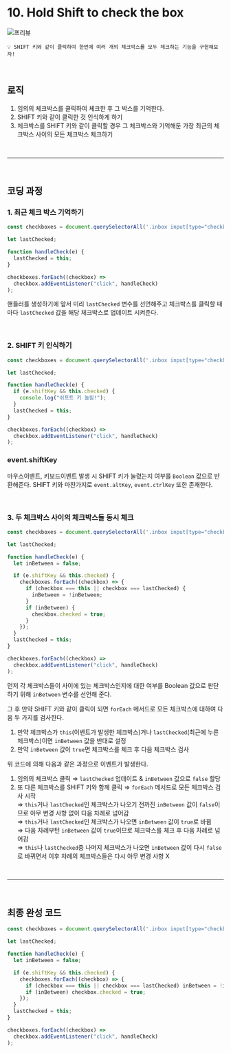 # 10. Hold Shift to check the box

![프리뷰](https://user-images.githubusercontent.com/87363422/156250083-ea86909d-4089-4c60-91f1-b6dc25cd2b99.png)

```
💡 SHIFT 키와 같이 클릭하여 한번에 여러 개의 체크박스를 모두 체크하는 기능을 구현해보자!
```

<br/>

## 로직

1. 임의의 체크박스를 클릭하여 체크한 후 그 박스를 기억한다.
2. SHIFT 키와 같이 클릭한 것 인식하게 하기
3. 체크박스를 SHIFT 키와 같이 클릭할 경우 그 체크박스와 기억해둔 가장 최근의 체크박스 사이의 모든 체크박스 체크하기

<br/>

---

<br/>

## 코딩 과정

### **1. 최근 체크 박스 기억하기**

```jsx
const checkboxes = document.querySelectorAll('.inbox input[type="checkbox"]');

let lastChecked;

function handleCheck(e) {
  lastChecked = this;
}

checkboxes.forEach((checkbox) =>
  checkbox.addEventListener("click", handleCheck)
);
```

핸들러를 생성하기에 앞서 미리 `lastChecked` 변수를 선언해주고
체크박스를 클릭할 때마다 `lastChecked` 값을 해당 체크박스로 업데이트 시켜준다.

<br/>

### **2. SHIFT 키 인식하기**

```jsx
const checkboxes = document.querySelectorAll('.inbox input[type="checkbox"]');

let lastChecked;

function handleCheck(e) {
  if (e.shiftKey && this.checked) {
    console.log("쉬프트 키 눌림!");
  }
  lastChecked = this;
}

checkboxes.forEach((checkbox) =>
  checkbox.addEventListener("click", handleCheck)
);
```

### event.shiftKey

마우스이벤트, 키보드이벤트 발생 시 SHIFT 키가 눌렸는지 여부를 `Boolean` 값으로 반환해준다.
SHIFT 키와 마찬가지로 `event.altKey`, `event.ctrlKey` 또한 존재한다.

<br/>

### **3. 두 체크박스 사이의 체크박스들 동시 체크**

```jsx
const checkboxes = document.querySelectorAll('.inbox input[type="checkbox"]');

let lastChecked;

function handleCheck(e) {
  let inBetween = false;

  if (e.shiftKey && this.checked) {
    checkboxes.forEach((checkbox) => {
      if (checkbox === this || checkbox === lastChecked) {
        inBetween = !inBetween;
      }
      if (inBetween) {
        checkbox.checked = true;
      }
    });
  }
  lastChecked = this;
}

checkboxes.forEach((checkbox) =>
  checkbox.addEventListener("click", handleCheck)
);
```

먼저 각 체크박스들이 사이에 있는 체크박스인지에 대한 여부를 Boolean 값으로 판단하기 위해 `inBetween` 변수를 선언해 준다.

그 후 만약 SHIFT 키와 같이 클릭이 되면 `forEach` 메서드로 모든 체크박스에 대하여 다음 두 가지를 검사한다.

1. 만약 체크박스가 `this`(이벤트가 발생한 체크박스)거나 `lastChecked`(최근에 누른 체크박스)이면 `inBetween` 값을 반대로 설정
2. 만약 `inBetween` 값이 `true`면 체크박스를 체크 후 다음 체크박스 검사

위 코드에 의해 다음과 같은 과정으로 이벤트가 발생한다.

1. 임의의 체크박스 클릭 ⇒ `lastChecked` 업데이트 & `inBetween` 값으로 `false` 할당
2. 또 다른 체크박스를 SHIFT 키와 함께 클릭
   ⇒ `forEach` 메서드로 모든 체크박스 검사 시작
   <br/>
   ⇒ `this`거나 `lastChecked`인 체크박스가 나오기 전까진 `inBetween` 값이 `false`이므로 아무 변경 사항 없이 다음 차례로 넘어감
   <br/>
   ⇒ `this`거나 `lastChecked`인 체크박스가 나오면 `inBetween` 값이 `true`로 바뀜
   <br/>
   ⇒ 다음 차례부턴 `inBetween` 값이 `true`이므로 체크박스를 체크 후 다음 차례로 넘어감
   <br/>
   ⇒ `this`나 `lastChecked`중 나머지 체크박스가 나오면 `inBetween` 값이 다시 `false`로 바뀌면서 이후 차례의 체크박스들은 다시 아무 변경 사항 X

<br/>

---

<br/>

## 최종 완성 코드

```jsx
const checkboxes = document.querySelectorAll('.inbox input[type="checkbox"]');

let lastChecked;

function handleCheck(e) {
  let inBetween = false;

  if (e.shiftKey && this.checked) {
    checkboxes.forEach((checkbox) => {
      if (checkbox === this || checkbox === lastChecked) inBetween = !inBetween;
      if (inBetween) checkbox.checked = true;
    });
  }
  lastChecked = this;
}

checkboxes.forEach((checkbox) =>
  checkbox.addEventListener("click", handleCheck)
);
```
